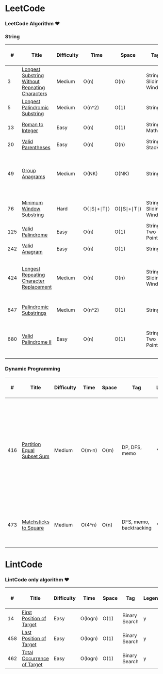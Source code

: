 LeetCode
========

### LeetCode Algorithm &hearts;

### String
| # | Title | Difficulty | Time | Space | Tag | Legend | Note | Last Submission Date |
|---| ----- | ---------- | ---- | ----- | --- | ------ | ---- | -------------------- |
|3|[Longest Substring Without Repeating Characters](https://github.com/teslamyesla/leetcode/blob/master/python/003-longest-substring-without-repeating-characters.py) |Medium|O(n)|O(n)|String, Sliding Window|*| One pass: for right in range(len(s)), change left position correspondingly. | 2020-09-02 |
|5|[Longest Palindromic Substring](https://github.com/teslamyesla/leetcode/blob/master/python/005-longest-palindromic-substring.py) |Medium|O(n^2)|O(1)|String|*| expandAroundCenter(s,i,i) and expandAroundCenter(s,i,i+1) | 2020-09-01 |
|13|[Roman to Integer](https://github.com/teslamyesla/leetcode/blob/master/python/013-roman-to-integer.py) |Easy|O(n)|O(1)|String, Math|y| if mapping[s[i]] < mapping[s[i+1]]: res -= mapping[s[i]] | 2020-09-02 |
|20|[Valid Parentheses](https://github.com/teslamyesla/leetcode/blob/master/python/020-valid-parentheses.py) |Easy|O(n)|O(n)|String, Stack|y| NA | 2020-09-01 |
|49|[Group Anagrams](https://github.com/teslamyesla/leetcode/blob/master/python/049-group-anagrams.py) |Medium| O(NK)| O(NK)|String|*| 1. collections.defaultdict(list) - value type is list (default type is int) 2. Use dict[tuple(cnt)].append(s) or dict[''.join(sorted(s))].append(s) - key cannot be list, need to convert to string or tuple| 2020-09-03 |
|76|[Minimum Window Substring](https://github.com/teslamyesla/leetcode/blob/master/python/076-minimum-window-substring.py) |Hard| O(∣S∣+∣T∣) |O(∣S∣+∣T∣) |String, Sliding Window|*| target_counter - counter == {}: check all target_counter chars are in counter; This problem is similiar with 003 | 2020-09-03 |
|125|[Valid Palindrome](https://github.com/teslamyesla/leetcode/blob/master/python/125-valid-palindrome.py) |Easy|O(n)|O(1)|String, Two Pointers|y| s[i].isalpha(), s[i].isdigit(), s[i].lower() | 2020-09-04 |
|242|[Valid Anagram](https://github.com/teslamyesla/leetcode/blob/master/python/242-valid-anagram.py) |Easy|O(n)|O(1)|String|y| Use dict.keys(), collections.Counter() | 2020-09-03 |
|424|[Longest Repeating Character Replacement](https://github.com/teslamyesla/leetcode/blob/master/python/424-longest-repeating-character-replacement.py) |Medium|O(n)|O(n)|String, Sliding Window|*| Start with a window of size 1 and increase it if size of window (which is r - l + 1) minus the amount of occurences of the most frequent character in the window (count) is less than or equal to k.| 2020-09-02 |
|647|[Palindromic Substrings](https://github.com/teslamyesla/leetcode/blob/master/python/647-palindromic-substrings.py) |Medium|O(n^2)|O(1)|String|y| Same as 005, expandAroundCenter(s,i,i) and expandAroundCenter(s,i,i+1) | 2020-09-04 |
|680|[Valid Palindrome II](https://github.com/teslamyesla/leetcode/blob/master/python/680-valid-palindrome-ii.py) | Easy|O(n)|O(1)|String, Two Pointers|*| If s[i] == s[j] then we may take i++; j--. Otherwise, the palindrome must be either s[i+1], s[i+2], ..., s[j] or s[i], s[i+1], ..., s[j-1], and we should check both cases.| 2020-09-01 |


### Dynamic Programming
| # | Title | Difficulty | Time | Space | Tag | Legend | Note | Last Submission Date |
|---| ----- | ---------- | ---- | ----- | --- | ------ | ---- | -------------------- |
|416|[Partition Equal Subset Sum](https://github.com/teslamyesla/leetcode/blob/master/python/416-partition-equal-subset-sum.py) |Medium|O(m⋅n)|O(m)|DP, DFS, memo|*| 1. Convert to subSetSum = sum // 2  2. Similiar as Coin Change DP, but each number can only be used once (thus DP[i] update in a reverse order) | 2020-10-18 |
|473|[Matchsticks to Square](https://github.com/teslamyesla/leetcode/blob/master/python/473-matchsticks-to-square.py) |Medium|O(4^n)|O(n)|DFS, memo, backtracking|*| for i in range(4): sums[i] += nums[idx]; dfs; sums[i] -= nums[idx] | 2020-10-19 |

LintCode
========

### LintCode only algorithm &hearts;
| # | Title | Difficulty | Time | Space | Tag | Legend | Note | Last Submission Date |
|---| ----- | ---------- | ---- | ----- | --- | ------ | ---- | -------------------- |
|14|[First Position of Target]() |Easy|O(logn)|O(1)|Binary Search|y|  | 2020-10-20 |
|458|[Last Position of Target]() |Easy|O(logn)|O(1)|Binary Search|y|  | 2020-10-20 |
|462|[Total Occurrence of Target]() |Easy|O(logn)|O(1)|Binary Search|y|  | 2020-10-20 |
